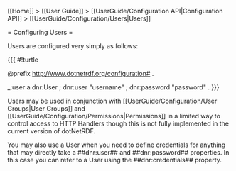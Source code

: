 [[Home]] > [[User Guide]] > [[UserGuide/Configuration API|Configuration API]] > [[UserGuide/Configuration/Users|Users]]

= Configuring Users =

Users are configured very simply as follows:

{{{
#!turtle

@prefix <http://www.dotnetrdf.org/configuration#> .

_:user a dnr:User ;
  dnr:user "username" ;
  dnr:password "password" .
}}}

Users may be used in conjunction with [[UserGuide/Configuration/User Groups|User Groups]] and [[UserGuide/Configuration/Permissions|Permissions]] in a limited way to control access to HTTP Handlers though this is not fully implemented in the current version of dotNetRDF.

You may also use a User when you need to define credentials for anything that may directly take a ##dnr:user## and ##dnr:password## properties.  In this case you can refer to a User using the ##dnr:credentials## property.
